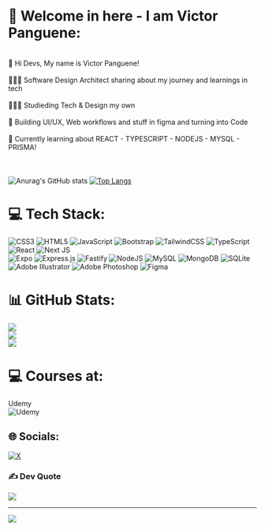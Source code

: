 # 💫 Welcome in here - I am Victor Panguene:
<br>👋 Hi Devs, My name is Victor Panguene!<br><br>👩🏻‍💻 Software Design Architect sharing about my journey and learnings in tech <br/><br>👩🏻‍🎓 Studieding Tech & Design my own  <br/><br>🎨 Building UI/UX, Web workflows and stuff in figma and turning into Code  <br/><br>💭 Currently learning about REACT - TYPESCRIPT - NODEJS - MYSQL - PRISMA!  <br/><br><br><br>![Anurag's GitHub stats](https://github-readme-stats.vercel.app/api?username=victorpanguene&show_icons=true&theme=radical)  [![Top Langs](https://github-readme-stats.vercel.app/api/top-langs/?username=victorpanguene&layout=compact)](https://github.com/anuraghazra/github-readme-stats)<br>



# 💻 Tech Stack:
![CSS3](https://img.shields.io/badge/css3-%231572B6.svg?style=for-the-badge&logo=css3&logoColor=white) ![HTML5](https://img.shields.io/badge/html5-%23E34F26.svg?style=for-the-badge&logo=html5&logoColor=white) ![JavaScript](https://img.shields.io/badge/javascript-%23323330.svg?style=for-the-badge&logo=javascript&logoColor=%23F7DF1E) ![Bootstrap](https://img.shields.io/badge/bootstrap-%238511FA.svg?style=for-the-badge&logo=bootstrap&logoColor=white) ![TailwindCSS](https://img.shields.io/badge/tailwindcss-%2338B2AC.svg?style=for-the-badge&logo=tailwind-css&logoColor=white) ![TypeScript](https://img.shields.io/badge/typescript-%23007ACC.svg?style=for-the-badge&logo=typescript&logoColor=white) ![React](https://img.shields.io/badge/react-%2320232a.svg?style=for-the-badge&logo=react&logoColor=%2361DAFB) ![Next JS](https://img.shields.io/badge/Next-black?style=for-the-badge&logo=next.js&logoColor=white)  <br/> ![Expo](https://img.shields.io/badge/expo-1C1E24?style=for-the-badge&logo=expo&logoColor=#D04A37) ![Express.js](https://img.shields.io/badge/express.js-%23404d59.svg?style=for-the-badge&logo=express&logoColor=%2361DAFB) ![Fastify](https://img.shields.io/badge/fastify-%23000000.svg?style=for-the-badge&logo=fastify&logoColor=white)  ![NodeJS](https://img.shields.io/badge/node.js-6DA55F?style=for-the-badge&logo=node.js&logoColor=white)  ![MySQL](https://img.shields.io/badge/mysql-4479A1.svg?style=for-the-badge&logo=mysql&logoColor=white) ![MongoDB](https://img.shields.io/badge/MongoDB-%234ea94b.svg?style=for-the-badge&logo=mongodb&logoColor=white) ![SQLite](https://img.shields.io/badge/sqlite-%2307405e.svg?style=for-the-badge&logo=sqlite&logoColor=white) <br/>  ![Adobe Illustrator](https://img.shields.io/badge/adobe%20illustrator-%23FF9A00.svg?style=for-the-badge&logo=adobe%20illustrator&logoColor=white) ![Adobe Photoshop](https://img.shields.io/badge/adobe%20photoshop-%2331A8FF.svg?style=for-the-badge&logo=adobe%20photoshop&logoColor=white) ![Figma](https://img.shields.io/badge/figma-%23F24E1E.svg?style=for-the-badge&logo=figma&logoColor=white)
# 📊 GitHub Stats:
![](https://github-readme-stats.vercel.app/api?username=victorpanguene&theme=dark&hide_border=true&include_all_commits=false&count_private=false)<br/>
![](https://github-readme-streak-stats.herokuapp.com/?user=victorpanguene&theme=dark&hide_border=true)<br/>
![](https://github-readme-stats.vercel.app/api/top-langs/?username=victorpanguene&theme=dark&hide_border=true&include_all_commits=false&count_private=false&layout=compact)

# 💻 Courses at:
Udemy	
![Udemy](https://img.shields.io/badge/Udemy-A435F0?style=for-the-badge&logo=Udemy&logoColor=white)

## 🌐 Socials:
[![X](https://img.shields.io/badge/X-black.svg?logo=X&logoColor=white)](https://x.com/victorpanguene) 

### ✍️ Dev Quote
![](https://quotes-github-readme.vercel.app/api?type=horizontal&theme=radical)

---
[![](https://visitcount.itsvg.in/api?id=victorpanguene&icon=0&color=0)](https://visitcount.itsvg.in)

<!-- Proudly created with GPRM ( https://gprm.itsvg.in ) -->

